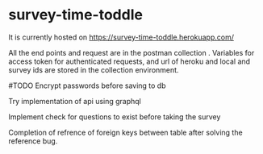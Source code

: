 # survey-time-toddle

It is currently hosted on https://survey-time-toddle.herokuapp.com/

All the end points and request are in the postman collection . Variables for access token for authenticated requests, and url of heroku and local and survey ids are stored in the collection environment.

#TODO
Encrypt passwords before saving to db

Try implementation of api using graphql

Implement check for questions to exist before taking the survey

Completion of refrence of foreign keys between table after solving the reference bug.
